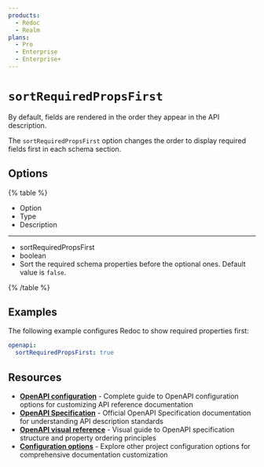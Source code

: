 ```yaml
---
products:
  - Redoc
  - Realm
plans:
  - Pro
  - Enterprise
  - Enterprise+
---
```

# `sortRequiredPropsFirst`

By default, fields are rendered in the order they appear in the API description.

The `sortRequiredPropsFirst` option changes the order to display required fields first in each schema section.

## Options

{% table %}

- Option
- Type
- Description

---

- sortRequiredPropsFirst
- boolean
- Sort the required schema properties before the optional ones.
  Default value is `false`.

{% /table %}

## Examples

The following example configures Redoc to show required properties first:

```yaml {% title="redocly.yaml" %}
openapi:
  sortRequiredPropsFirst: true
```

## Resources

- **[OpenAPI configuration](./index.md)** - Complete guide to OpenAPI configuration options for customizing API reference documentation
- **[OpenAPI Specification](https://spec.openapis.org/oas/latest.html)** - Official OpenAPI Specification documentation for understanding API description standards
- **[OpenAPI visual reference](https://redocly.com/learn/openapi/openapi-visual-reference)** - Visual guide to OpenAPI specification structure and property ordering principles
- **[Configuration options](../index.md)** - Explore other project configuration options for comprehensive documentation customization
